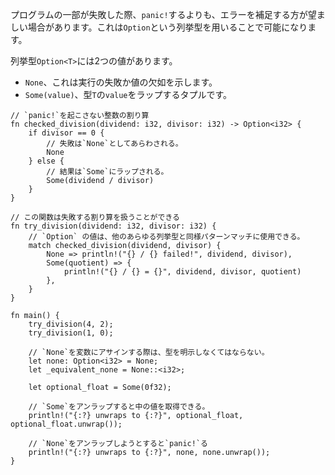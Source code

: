 <!-- Sometimes it's desirable to catch the failure of some parts of a program
instead of calling `panic!`; this can be accomplished using the `Option` enum. -->
プログラムの一部が失敗した際、`panic!`するよりも、エラーを補足する方が望ましい場合があります。これは`Option`という列挙型を用いることで可能になります。

<!-- The `Option<T>` enum has two variants: -->
列挙型`Option<T>`には2つの値があります。

<!-- * `None`, to indicate failure or lack of value, and
* `Some(value)`, a tuple struct that wraps a `value` with type `T`. -->
* `None`、これは実行の失敗か値の欠如を示します。
* `Some(value)`、型`T`の`value`をラップするタプルです。

``` rust,editable,ignore,mdbook-runnable
// `panic!`を起こさない整数の割り算
fn checked_division(dividend: i32, divisor: i32) -> Option<i32> {
    if divisor == 0 {
        // 失敗は`None`としてあらわされる。
        None
    } else {
        // 結果は`Some`にラップされる。
        Some(dividend / divisor)
    }
}

// この関数は失敗する割り算を扱うことができる
fn try_division(dividend: i32, divisor: i32) {
    // `Option` の値は、他のあらゆる列挙型と同様パターンマッチに使用できる。
    match checked_division(dividend, divisor) {
        None => println!("{} / {} failed!", dividend, divisor),
        Some(quotient) => {
            println!("{} / {} = {}", dividend, divisor, quotient)
        },
    }
}

fn main() {
    try_division(4, 2);
    try_division(1, 0);

    // `None`を変数にアサインする際は、型を明示しなくてはならない。
    let none: Option<i32> = None;
    let _equivalent_none = None::<i32>;

    let optional_float = Some(0f32);

    // `Some`をアンラップすると中の値を取得できる。
    println!("{:?} unwraps to {:?}", optional_float, optional_float.unwrap());

    // `None`をアンラップしようとすると`panic!`る
    println!("{:?} unwraps to {:?}", none, none.unwrap());
}

```
